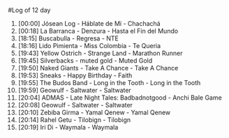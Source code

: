 #Log of 12 day

1. [00:00] Jósean Log - Háblate de Mí - Chachachá
1. [00:18] La Barranca - Denzura - Hasta el Fin del Mundo
1. [18:15] Buscabulla - Regresa - NTE
1. [18:16] Lido Pimienta - Miss Colombia - Te Queria
1. [19:43] Yellow Ostrich - Strange Land - Marathon Runner
1. [19:45] Silverbacks - muted gold - Muted Gold
1. [19:50] Naked Giants - Take A Chance - Take A Chance
1. [19:53] Sneaks - Happy Birthday - Faith
1. [19:55] The Budos Band - Long in the Tooth - Long in the Tooth
1. [19:59] Geowulf - Saltwater - Saltwater
1. [20:04] ADMAS - Late Night Tales: Badbadnotgood - Anchi Bale Game
1. [20:08] Geowulf - Saltwater - Saltwater
1. [20:10] Zebiba Girma - Yamal Qenew - Yamal Qenew
1. [20:14] Rahel Getu - Tilobign - Tilobign
1. [20:19] Iri Di - Waymala - Waymala
